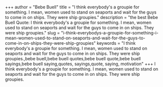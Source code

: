 +++
author = "Bebe Buell"
title = "I think everybody's a groupie for something. I mean, women used to stand on seaports and wait for the guys to come in on ships. They were ship groupies."
description = "the best Bebe Buell Quote: I think everybody's a groupie for something. I mean, women used to stand on seaports and wait for the guys to come in on ships. They were ship groupies."
slug = "i-think-everybodys-a-groupie-for-something-i-mean-women-used-to-stand-on-seaports-and-wait-for-the-guys-to-come-in-on-ships-they-were-ship-groupies"
keywords = "I think everybody's a groupie for something. I mean, women used to stand on seaports and wait for the guys to come in on ships. They were ship groupies.,bebe buell,bebe buell quotes,bebe buell quote,bebe buell sayings,bebe buell saying,quotes, sayings,quote, saying, motivation"
+++
I think everybody's a groupie for something. I mean, women used to stand on seaports and wait for the guys to come in on ships. They were ship groupies.

